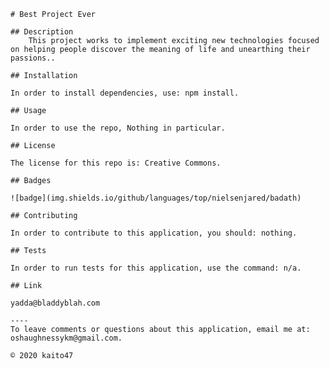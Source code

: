 
    # Best Project Ever
    
    ## Description
        This project works to implement exciting new technologies focused on helping people discover the meaning of life and unearthing their passions..
    
    ## Installation 

    In order to install dependencies, use: npm install.
    
    ## Usage

    In order to use the repo, Nothing in particular.

    ## License

    The license for this repo is: Creative Commons.

    ## Badges

    ![badge](img.shields.io/github/languages/top/nielsenjared/badath)

    ## Contributing

    In order to contribute to this application, you should: nothing.

    ## Tests

    In order to run tests for this application, use the command: n/a.

    ## Link

    yadda@bladdyblah.com

    ----
    To leave comments or questions about this application, email me at: oshaughnessykm@gmail.com.

    © 2020 kaito47
        